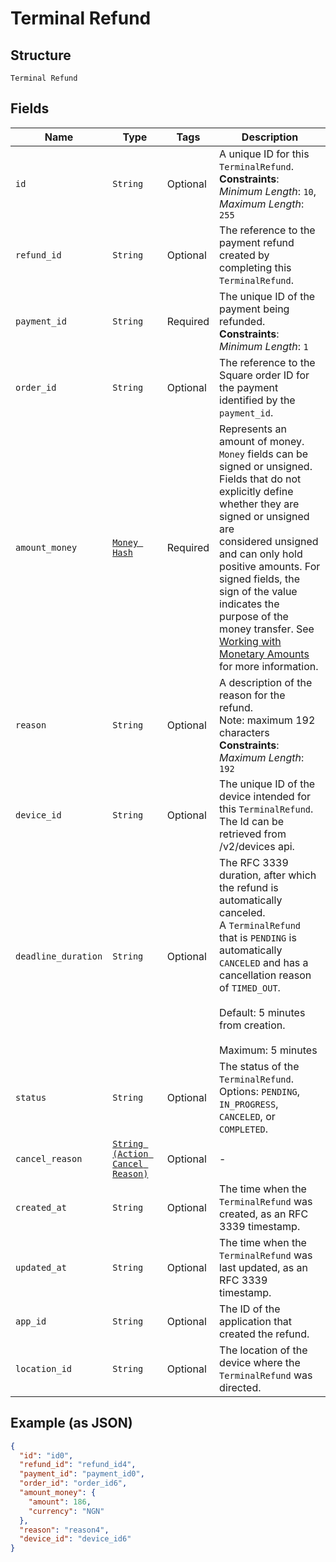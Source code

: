 
# Terminal Refund

## Structure

`Terminal Refund`

## Fields

| Name | Type | Tags | Description |
|  --- | --- | --- | --- |
| `id` | `String` | Optional | A unique ID for this `TerminalRefund`.<br>**Constraints**: *Minimum Length*: `10`, *Maximum Length*: `255` |
| `refund_id` | `String` | Optional | The reference to the payment refund created by completing this `TerminalRefund`. |
| `payment_id` | `String` | Required | The unique ID of the payment being refunded.<br>**Constraints**: *Minimum Length*: `1` |
| `order_id` | `String` | Optional | The reference to the Square order ID for the payment identified by the `payment_id`. |
| `amount_money` | [`Money Hash`](/doc/models/money.md) | Required | Represents an amount of money. `Money` fields can be signed or unsigned.<br>Fields that do not explicitly define whether they are signed or unsigned are<br>considered unsigned and can only hold positive amounts. For signed fields, the<br>sign of the value indicates the purpose of the money transfer. See<br>[Working with Monetary Amounts](https://developer.squareup.com/docs/build-basics/working-with-monetary-amounts)<br>for more information. |
| `reason` | `String` | Optional | A description of the reason for the refund.<br>Note: maximum 192 characters<br>**Constraints**: *Maximum Length*: `192` |
| `device_id` | `String` | Optional | The unique ID of the device intended for this `TerminalRefund`.<br>The Id can be retrieved from /v2/devices api. |
| `deadline_duration` | `String` | Optional | The RFC 3339 duration, after which the refund is automatically canceled.<br>A `TerminalRefund` that is `PENDING` is automatically `CANCELED` and has a cancellation reason<br>of `TIMED_OUT`.<br><br>Default: 5 minutes from creation.<br><br>Maximum: 5 minutes |
| `status` | `String` | Optional | The status of the `TerminalRefund`.<br>Options: `PENDING`, `IN_PROGRESS`, `CANCELED`, or `COMPLETED`. |
| `cancel_reason` | [`String (Action Cancel Reason)`](/doc/models/action-cancel-reason.md) | Optional | - |
| `created_at` | `String` | Optional | The time when the `TerminalRefund` was created, as an RFC 3339 timestamp. |
| `updated_at` | `String` | Optional | The time when the `TerminalRefund` was last updated, as an RFC 3339 timestamp. |
| `app_id` | `String` | Optional | The ID of the application that created the refund. |
| `location_id` | `String` | Optional | The location of the device where the `TerminalRefund` was directed. |

## Example (as JSON)

```json
{
  "id": "id0",
  "refund_id": "refund_id4",
  "payment_id": "payment_id0",
  "order_id": "order_id6",
  "amount_money": {
    "amount": 186,
    "currency": "NGN"
  },
  "reason": "reason4",
  "device_id": "device_id6"
}
```

